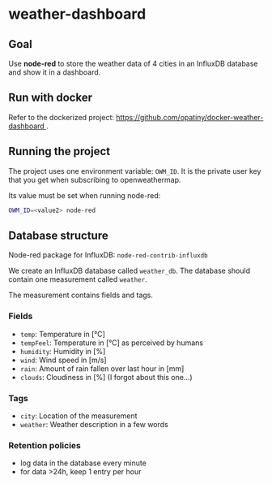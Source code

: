 # weather-dashboard

## Goal

Use **node-red** to store the weather data of 4 cities in an InfluxDB database and show it in a dashboard.

## Run with docker

Refer to the dockerized project: [https://github.com/opatiny/docker-weather-dashboard ](https://github.com/opatiny/docker-weather-dashboard).

## Running the project

The project uses one environment variable: `OWM_ID`. It is the private user key that you get when subscribing to openweathermap. 

Its value must be set when running node-red:
```bash
OWM_ID=<value2> node-red
```

## Database structure

Node-red package for InfluxDB: `node-red-contrib-influxdb`

We create an InfluxDB database called `weather_db`. The database should contain one measurement called `weather`.

The measurement contains fields and tags.

### Fields

- `temp`: Temperature in [°C]
- `tempFeel`: Temperature in [°C] as perceived by humans
- `humidity`: Humidity in [%]
- `wind`: Wind speed in [m/s]
- `rain`: Amount of rain fallen over last hour in [mm]
- `clouds`: Cloudiness in [%] (I forgot about this one...)

### Tags

- `city`: Location of the measurement
- `weather`: Weather description in a few words

### Retention policies

- log data in the database every minute
- for data >24h, keep 1 entry per hour
